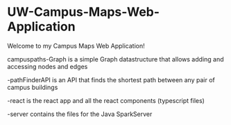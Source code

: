 # UW-Campus-Maps-Web-Application

Welcome  to my Campus Maps Web Application!

campuspaths-Graph is a simple Graph datastructure that allows adding and accessing nodes and edges

-pathFinderAPI is an API that finds the shortest path between any pair of campus buildings

-react is the react app and all the react components (typescript files)

-server contains the files for the Java SparkServer

